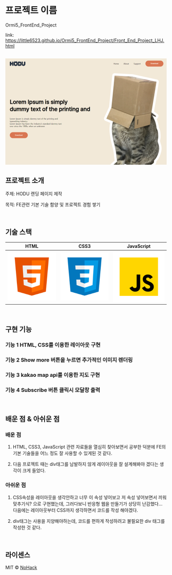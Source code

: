# 프로젝트 이름

Ormi5_FrontEnd_Project

link: https://little6523.github.io/Ormi5_FrontEnd_Project/Front_End_Project_LHJ.html 

<p align="center">
  <br>
  <img src="./README_IMG/Project.PNG">
  <br>
</p>

## 프로젝트 소개

<p align="justify">
주제: HODU 랜딩 페이지 제작

목적: FE관련 기본 기술 함양 및 프로젝트 경험 쌓기

</p>

<br>

## 기술 스택

|  HTML   |  CSS3   | JavaScript |  
|:-------:|:-------:|:----------:|
| ![html] | ![css3] |   ![js]    |

<br>

## 구현 기능

### 기능 1 HTML, CSS를 이용한 레이아웃 구현

### 기능 2 Show more 버튼을 누르면 추가적인 이미지 렌더링

### 기능 3 kakao map api를 이용한 지도 구현

### 기능 4 Subscribe 버튼 클릭시 모달창 출력

<br>

## 배운 점 & 아쉬운 점

### 배운 점
<p align="justify">

1. HTML, CSS3, JavaScript 관련 자료들을 열심히 찾아보면서 공부한 덕분에
FE의 기본 기술들을 어느 정도 잘 사용할 수 있게된 것 같다.


2. 다음 프로젝트 때는 div태그를 남발하지 않게 레이아웃을 잘 설계해봐야 겠다는 생각이 크게 들었다.
</p>

### 아쉬운 점
<p align="justify">

1. CSS속성을 레이아웃을 생각안하고 너무 이 속성 넣어보고 저 속성 넣어보면서 끼워맞추기식? 으로 구현했는데,
   그러다보니 반응형 웹을 만들기가 상당히 난감했다... 다음에는 레이아웃부터 CSS까지 생각하면서 코드를 작성
   해야겠다.


2. div태그는 사용을 지양해야하는데, 코드를 편하게 작성하려고 불필요한 div 태그를 작성한 것 같다.
</p>

<br>

## 라이센스

MIT &copy; [NoHack](mailto:lbjp114@gmail.com)

<!-- Stack Icon Refernces -->

[html]: /images/stack/html.svg

[css3]: /images/stack/css.svg

[js]: /images/stack/javascript.svg

